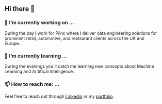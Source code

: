 ## Hi there 👋

### 🔭 I’m currently working on ...
During the day I work for Plinc where I deliver data engineering solutions for prominent retail, automotive, and restaurant clients across the UK and Europe.

### 🌱 I’m currently learning ...
During the evenings you'll catch me learning new concepts about Machine Learning and Aritifical Intelligence.

### 📫 How to reach me: ...
Feel free to reach out through [Linkedin](https://www.linkedin.com/in/alvaro-fieira-wachtendorff/) or my [portfolio](https://alvarofieira.github.io/portfolio/).

<!--
**AlvaroFieira/AlvaroFieira** is a ✨ _special_ ✨ repository because its `README.md` (this file) appears on your GitHub profile.

Here are some ideas to get you started:

- 
- 👯 I’m looking to collaborate on ...
- 🤔 I’m looking for help with ...
- 💬 Ask me about ...
- 📫 How to reach me: ...
- 😄 Pronouns: ...
- ⚡ Fun fact: ...
-->
